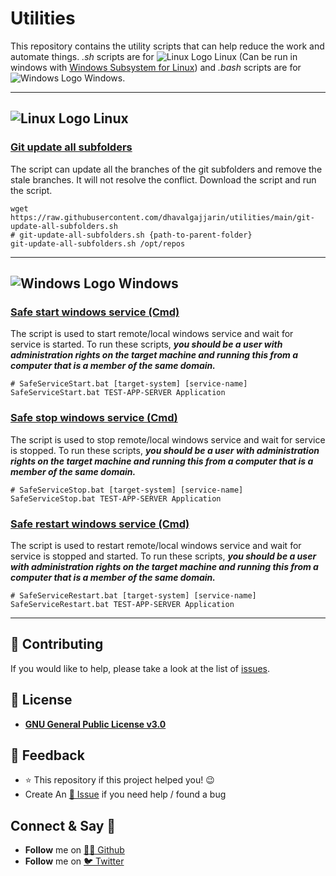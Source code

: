 # Utilities

This repository contains the utility scripts that can help reduce the work and automate things. _.sh_ scripts are for ![Linux Logo](https://cdn-icons-png.flaticon.com/16/6124/6124995.png) Linux (Can be run in windows with [Windows Subsystem for Linux](https://learn.microsoft.com/en-us/windows/wsl/)) and _.bash_ scripts are for ![Windows Logo](https://cdn-icons-png.flaticon.com/16/270/270831.png) Windows.

---

## ![Linux Logo](https://cdn-icons-png.flaticon.com/24/6124/6124995.png) Linux

### [Git update all subfolders](git-update-all-subfolders.sh)

The script can update all the branches of the git subfolders and remove the stale branches. It will not resolve the conflict.
Download the script and run the script.

```Shell
wget https://raw.githubusercontent.com/dhavalgajjarin/utilities/main/git-update-all-subfolders.sh
# git-update-all-subfolders.sh {path-to-parent-folder}
git-update-all-subfolders.sh /opt/repos
```

---

## ![Windows Logo](https://cdn-icons-png.flaticon.com/16/270/270831.png) Windows

### [Safe start windows service (Cmd)](SafeServiceStart.bat)

The script is used to start remote/local windows service and wait for service is started. To run these scripts, _**you should be a user with administration rights on the target machine and running this from a computer that is a member of the same domain.**_

```Batchfile
# SafeServiceStart.bat [target-system] [service-name]
SafeServiceStart.bat TEST-APP-SERVER Application
```

### [Safe stop windows service (Cmd)](SafeServiceStop.bat)

The script is used to stop remote/local windows service and wait for service is stopped. To run these scripts, _**you should be a user with administration rights on the target machine and running this from a computer that is a member of the same domain.**_

```Batchfile
# SafeServiceStop.bat [target-system] [service-name]
SafeServiceStop.bat TEST-APP-SERVER Application
```

### [Safe restart windows service (Cmd)](SafeServiceRestart.bat)

The script is used to restart remote/local windows service and wait for service is stopped and started. To run these scripts, _**you should be a user with administration rights on the target machine and running this from a computer that is a member of the same domain.**_

```Batchfile
# SafeServiceRestart.bat [target-system] [service-name]
SafeServiceRestart.bat TEST-APP-SERVER Application
```

---

## 🤝 Contributing

If you would like to help, please take a look at the list of [issues](https://github.com/dhavalgajjarin/utilities/issues/).

## 📜 License

- [**GNU General Public License v3.0**](https://github.com/dhavalgajjarin/utilities/blob/main/LICENSE)

## 📣 Feedback

- ⭐ This repository if this project helped you! :wink:
- Create An [🔧 Issue](https://github.com/dhavalgajjarin/utilities/issues/) if you need help / found a bug

## Connect & Say 👋

- **Follow** me on [👨‍💻 Github][github]
- **Follow** me on [🐦 Twitter][twitter]

<!-- Personl Links -->

[github]: https://github.com/dhavalgajjarin
[twitter]: https://twitter.com/dhavalgajjarin
